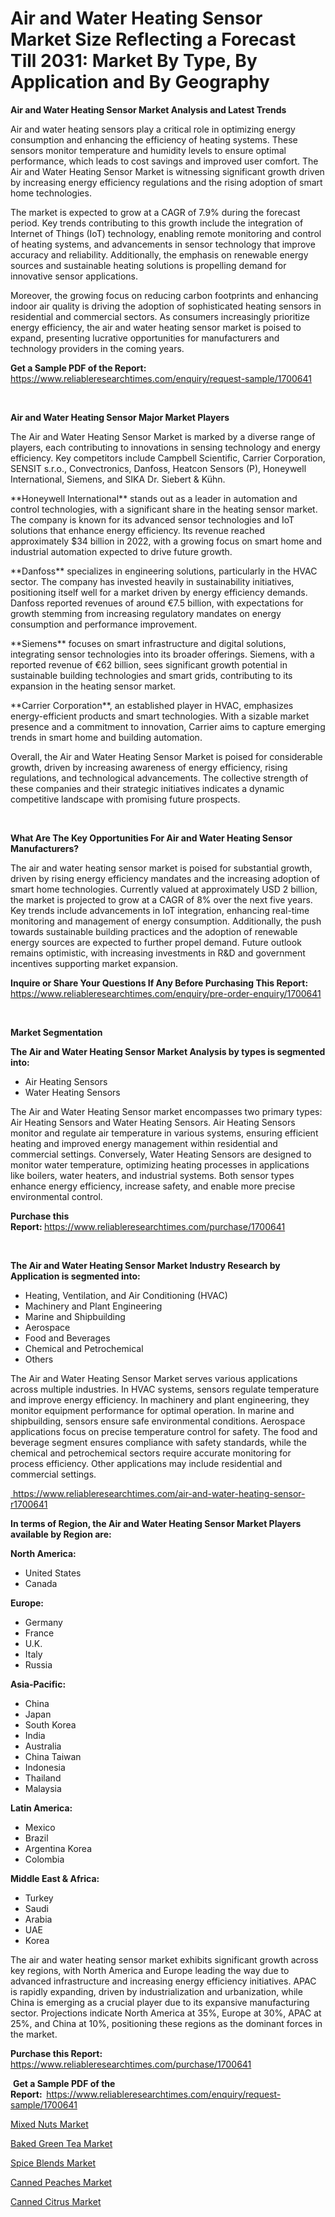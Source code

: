 <p><h1>Air and Water Heating Sensor Market Size Reflecting a Forecast Till 2031: Market By Type, By Application and By Geography</h1></p><p><strong>Air and Water Heating Sensor Market Analysis and Latest Trends</strong></p>
<p><p>Air and water heating sensors play a critical role in optimizing energy consumption and enhancing the efficiency of heating systems. These sensors monitor temperature and humidity levels to ensure optimal performance, which leads to cost savings and improved user comfort. The Air and Water Heating Sensor Market is witnessing significant growth driven by increasing energy efficiency regulations and the rising adoption of smart home technologies.</p><p>The market is expected to grow at a CAGR of 7.9% during the forecast period. Key trends contributing to this growth include the integration of Internet of Things (IoT) technology, enabling remote monitoring and control of heating systems, and advancements in sensor technology that improve accuracy and reliability. Additionally, the emphasis on renewable energy sources and sustainable heating solutions is propelling demand for innovative sensor applications.</p><p>Moreover, the growing focus on reducing carbon footprints and enhancing indoor air quality is driving the adoption of sophisticated heating sensors in residential and commercial sectors. As consumers increasingly prioritize energy efficiency, the air and water heating sensor market is poised to expand, presenting lucrative opportunities for manufacturers and technology providers in the coming years.</p></p>
<p><strong>Get a Sample PDF of the Report:&nbsp;</strong> <a href="https://www.reliableresearchtimes.com/enquiry/request-sample/1700641?utm_campaign=1612&utm_medium=2&utm_source=Github&utm_content=ia&utm_term=21102024&utm_id=air-and-water-heating-sensor">https://www.reliableresearchtimes.com/enquiry/request-sample/1700641</a></p>
<p>&nbsp;</p>
<p><strong>Air and Water Heating Sensor Major Market Players</strong></p>
<p><p>The Air and Water Heating Sensor Market is marked by a diverse range of players, each contributing to innovations in sensing technology and energy efficiency. Key competitors include Campbell Scientific, Carrier Corporation, SENSIT s.r.o., Convectronics, Danfoss, Heatcon Sensors (P), Honeywell International, Siemens, and SIKA Dr. Siebert & Kühn.</p><p>**Honeywell International** stands out as a leader in automation and control technologies, with a significant share in the heating sensor market. The company is known for its advanced sensor technologies and IoT solutions that enhance energy efficiency. Its revenue reached approximately $34 billion in 2022, with a growing focus on smart home and industrial automation expected to drive future growth.</p><p>**Danfoss** specializes in engineering solutions, particularly in the HVAC sector. The company has invested heavily in sustainability initiatives, positioning itself well for a market driven by energy efficiency demands. Danfoss reported revenues of around €7.5 billion, with expectations for growth stemming from increasing regulatory mandates on energy consumption and performance improvement.</p><p>**Siemens** focuses on smart infrastructure and digital solutions, integrating sensor technologies into its broader offerings. Siemens, with a reported revenue of €62 billion, sees significant growth potential in sustainable building technologies and smart grids, contributing to its expansion in the heating sensor market.</p><p>**Carrier Corporation**, an established player in HVAC, emphasizes energy-efficient products and smart technologies. With a sizable market presence and a commitment to innovation, Carrier aims to capture emerging trends in smart home and building automation.</p><p>Overall, the Air and Water Heating Sensor Market is poised for considerable growth, driven by increasing awareness of energy efficiency, rising regulations, and technological advancements. The collective strength of these companies and their strategic initiatives indicates a dynamic competitive landscape with promising future prospects.</p></p>
<p>&nbsp;</p>
<p><strong>What Are The Key Opportunities For Air and Water Heating Sensor Manufacturers?</strong></p>
<p><p>The air and water heating sensor market is poised for substantial growth, driven by rising energy efficiency mandates and the increasing adoption of smart home technologies. Currently valued at approximately USD 2 billion, the market is projected to grow at a CAGR of 8% over the next five years. Key trends include advancements in IoT integration, enhancing real-time monitoring and management of energy consumption. Additionally, the push towards sustainable building practices and the adoption of renewable energy sources are expected to further propel demand. Future outlook remains optimistic, with increasing investments in R&D and government incentives supporting market expansion.</p></p>
<p><strong>Inquire or Share Your Questions If Any Before Purchasing This Report:</strong> <a href="https://www.reliableresearchtimes.com/enquiry/pre-order-enquiry/1700641?utm_campaign=1612&utm_medium=2&utm_source=Github&utm_content=ia&utm_term=21102024&utm_id=air-and-water-heating-sensor">https://www.reliableresearchtimes.com/enquiry/pre-order-enquiry/1700641</a></p>
<p>&nbsp;</p>
<p><strong>Market Segmentation</strong></p>
<p><strong>The Air and Water Heating Sensor Market Analysis by types is segmented into:</strong></p>
<p><ul><li>Air Heating Sensors</li><li>Water Heating Sensors</li></ul></p>
<p><p>The Air and Water Heating Sensor market encompasses two primary types: Air Heating Sensors and Water Heating Sensors. Air Heating Sensors monitor and regulate air temperature in various systems, ensuring efficient heating and improved energy management within residential and commercial settings. Conversely, Water Heating Sensors are designed to monitor water temperature, optimizing heating processes in applications like boilers, water heaters, and industrial systems. Both sensor types enhance energy efficiency, increase safety, and enable more precise environmental control.</p></p>
<p><strong>Purchase this Report:&nbsp;</strong><a href="https://www.reliableresearchtimes.com/purchase/1700641?utm_campaign=1612&utm_medium=2&utm_source=Github&utm_content=ia&utm_term=21102024&utm_id=air-and-water-heating-sensor">https://www.reliableresearchtimes.com/purchase/1700641</a></p>
<p>&nbsp;</p>
<p><strong>The Air and Water Heating Sensor Market Industry Research by Application is segmented into:</strong></p>
<p><ul><li>Heating, Ventilation, and Air Conditioning (HVAC)</li><li>Machinery and Plant Engineering</li><li>Marine and Shipbuilding</li><li>Aerospace</li><li>Food and Beverages</li><li>Chemical and Petrochemical</li><li>Others</li></ul></p>
<p><p>The Air and Water Heating Sensor Market serves various applications across multiple industries. In HVAC systems, sensors regulate temperature and improve energy efficiency. In machinery and plant engineering, they monitor equipment performance for optimal operation. In marine and shipbuilding, sensors ensure safe environmental conditions. Aerospace applications focus on precise temperature control for safety. The food and beverage segment ensures compliance with safety standards, while the chemical and petrochemical sectors require accurate monitoring for process efficiency. Other applications may include residential and commercial settings.</p></p>
<p><a href="https://www.reliableresearchtimes.com/air-and-water-heating-sensor-r1700641?utm_campaign=1612&utm_medium=2&utm_source=Github&utm_content=ia&utm_term=21102024&utm_id=air-and-water-heating-sensor">&nbsp;https://www.reliableresearchtimes.com/air-and-water-heating-sensor-r1700641</a></p>
<p><strong>In terms of Region, the Air and Water Heating Sensor Market Players available by Region are:</strong></p>
<p>
    <p> <strong> North America: </strong>
        <ul>
            <li>United States</li>
            <li>Canada</li>
        </ul>
        </p> 
    <p> <strong> Europe: </strong>
        <ul>
            <li>Germany</li>
            <li>France</li>
            <li>U.K.</li>
            <li>Italy</li>
            <li>Russia</li>
        </ul>
        </p> 
    <p> <strong> Asia-Pacific: </strong>
        <ul>
            <li>China</li>
            <li>Japan</li>
            <li>South Korea</li>
            <li>India</li>
            <li>Australia</li>
            <li>China Taiwan</li>
            <li>Indonesia</li>
            <li>Thailand</li>
            <li>Malaysia</li>
        </ul>
        </p> 
    <p> <strong> Latin America: </strong>
        <ul>
            <li>Mexico</li>
            <li>Brazil</li>
            <li>Argentina Korea</li>
            <li>Colombia</li>
        </ul>
        </p> 
    <p> <strong> Middle East & Africa: </strong>
        <ul>
            <li>Turkey</li>
            <li>Saudi</li>
            <li>Arabia</li>
            <li>UAE</li>
            <li>Korea</li>
        </ul>
    </p>
    </p>
<p><p>The air and water heating sensor market exhibits significant growth across key regions, with North America and Europe leading the way due to advanced infrastructure and increasing energy efficiency initiatives. APAC is rapidly expanding, driven by industrialization and urbanization, while China is emerging as a crucial player due to its expansive manufacturing sector. Projections indicate North America at 35%, Europe at 30%, APAC at 25%, and China at 10%, positioning these regions as the dominant forces in the market.</p></p>
<p><strong>Purchase this Report: </strong><a href="https://www.reliableresearchtimes.com/purchase/1700641?utm_campaign=1612&utm_medium=2&utm_source=Github&utm_content=ia&utm_term=21102024&utm_id=air-and-water-heating-sensor">https://www.reliableresearchtimes.com/purchase/1700641</a></p>
<p>&nbsp;<strong>Get a Sample PDF of the Report:&nbsp;&nbsp;</strong><a href="https://www.reliableresearchtimes.com/enquiry/request-sample/1700641?utm_campaign=1612&utm_medium=2&utm_source=Github&utm_content=ia&utm_term=21102024&utm_id=air-and-water-heating-sensor">https://www.reliableresearchtimes.com/enquiry/request-sample/1700641</a></p>
<p><strong></strong></p>
<p><p><a href="https://www.linkedin.com/pulse/global-mixed-nuts-market-forecast-2024-2031-trends-3fhde?utm_campaign=1612&utm_medium=2&utm_source=Github&utm_content=ia&utm_term=21102024&utm_id=air-and-water-heating-sensor">Mixed Nuts Market</a></p><p><a href="https://www.linkedin.com/pulse/baked-green-tea-market-velocity-121-cagr-trajectory-2024-2031-eed7e?utm_campaign=1612&utm_medium=2&utm_source=Github&utm_content=ia&utm_term=21102024&utm_id=air-and-water-heating-sensor">Baked Green Tea Market</a></p><p><a href="https://www.linkedin.com/pulse/global-spice-blends-nexus-sector-confluences-regional-catalysts-zt9ie?utm_campaign=1612&utm_medium=2&utm_source=Github&utm_content=ia&utm_term=21102024&utm_id=air-and-water-heating-sensor">Spice Blends Market</a></p><p><a href="https://www.linkedin.com/pulse/global-canned-peaches-industry-analysis-share-growth-trends-ytcme?utm_campaign=1612&utm_medium=2&utm_source=Github&utm_content=ia&utm_term=21102024&utm_id=air-and-water-heating-sensor">Canned Peaches Market</a></p><p><a href="https://www.linkedin.com/pulse/global-canned-citrus-market-sector2024-2031-metrics-strategic-yuxye?utm_campaign=1612&utm_medium=2&utm_source=Github&utm_content=ia&utm_term=21102024&utm_id=air-and-water-heating-sensor">Canned Citrus Market</a></p></p>